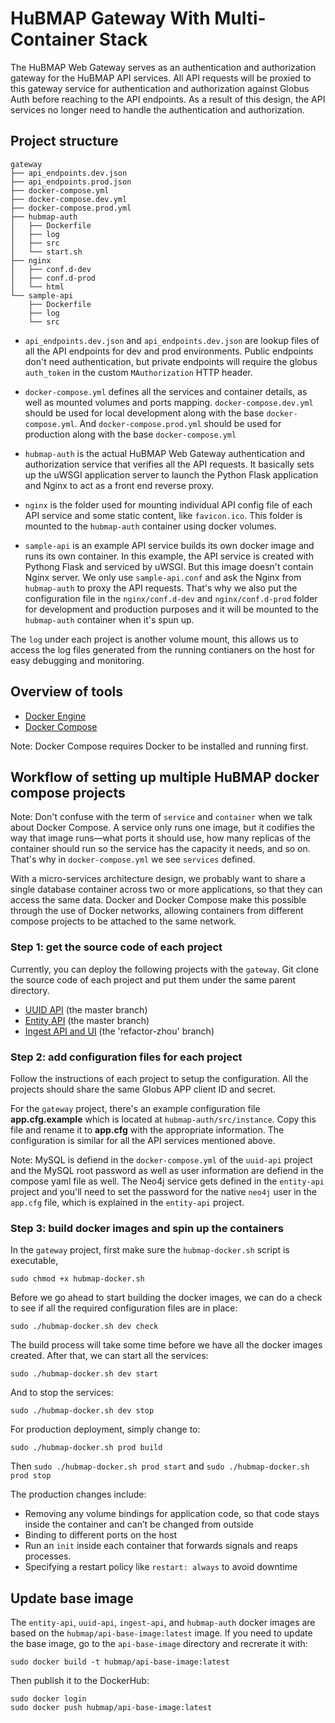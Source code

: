 # HuBMAP Gateway With Multi-Container Stack

The HuBMAP Web Gateway serves as an authentication and authorization gateway for the HuBMAP API services. All API requests will be proxied to this gateway service for authentication and authorization against Globus Auth before reaching to the API endpoints. As a result of this design, the API services no longer need to handle the authentication and authorization.

## Project structure

````
gateway
├── api_endpoints.dev.json
├── api_endpoints.prod.json
├── docker-compose.yml
├── docker-compose.dev.yml
├── docker-compose.prod.yml
├── hubmap-auth
│   ├── Dockerfile
│   ├── log
│   ├── src
│   └── start.sh
├── nginx
│   ├── conf.d-dev
│   ├── conf.d-prod
│   └── html
└── sample-api
    ├── Dockerfile
    ├── log
    └── src
````

* `api_endpoints.dev.json` and `api_endpoints.dev.json` are lookup files of all the API endpoints for dev and prod environments. Public endpoints don't need authentication, but private endpoints will require the globus `auth_token` in the custom `MAuthorization` HTTP header. 

* `docker-compose.yml` defines all the services and container details, as well as mounted volumes and ports mapping. `docker-compose.dev.yml` should be used for local development along with the base `docker-compose.yml`. And `docker-compose.prod.yml` should be used for production along with the base `docker-compose.yml`

* `hubmap-auth` is the actual HuBMAP Web Gateway authentication and authorization service that verifies all the API requests. It basically sets up the uWSGI application server to launch the Python Flask application and Nginx to act as a front end reverse proxy.

* `nginx` is the folder used for mounting individual API config file of each API service and some static content, like `favicon.ico`. This folder is mounted to the `hubmap-auth` container using docker volumes.

* `sample-api` is an example API service builds its own docker image and runs its own container. In this example, the API service is created with Pythong Flask and serviced by uWSGI. But this image doesn't contain Nginx server. We only use `sample-api.conf` and ask the Nginx from `hubmap-auth` to proxy the API requests. That's why we also put the configuration file in the `nginx/conf.d-dev` and `nginx/conf.d-prod` folder for development and production purposes and it will be mounted to the `hubmap-auth` container when it's spun up.

The `log` under each project is another volume mount, this allows us to access the log files generated from the running contianers on the host for easy debugging and monitoring.

## Overview of tools

- [Docker Engine](https://docs.docker.com/install/)
- [Docker Compose](https://docs.docker.com/compose/install/)

Note: Docker Compose requires Docker to be installed and running first.

## Workflow of setting up multiple HuBMAP docker compose projects

Note: Don't confuse with the term of `service` and `container` when we talk about Docker Compose. A service only runs one image, but it codifies the way that image runs&mdash;what ports it should use, how many replicas of the container should run so the service has the capacity it needs, and so on. That's why in `docker-compose.yml` we see `services` defined.

With a micro-services architecture design, we probably want to share a single database container across two or more applications, so that they can access the same data. Docker and Docker Compose make this possible through the use of Docker networks, allowing containers from different compose projects to be attached to the same network.

### Step 1: get the source code of each project

Currently, you can deploy the following projects with the `gateway`. Git clone the source code of each project and put them under the same parent directory.

- [UUID API](https://github.com/hubmapconsortium/uuid-api) (the master branch)
- [Entity API](https://github.com/hubmapconsortium/entity-api) (the master branch)
- [Ingest API and UI](https://github.com/hubmapconsortium/ingest-ui) (the 'refactor-zhou' branch)

### Step 2: add configuration files for each project

Follow the instructions of each project to setup the configuration. All the projects should share the same Globus APP client ID and secret.

For the `gateway` project, there's an example configuration file **app.cfg.example** which is located at `hubmap-auth/src/instance`. Copy this file and rename it to **app.cfg** with the appropriate information. The configuration is similar for all the API services mentioned above.


Note: MySQL is defiend in the `docker-compose.yml` of the `uuid-api` project and the MySQL root password as well as user information are defiend in the compose yaml file as well. The Neo4j service gets defined in the `entity-api` project and you'll need to set the password for the native `neo4j` user in the `app.cfg` file, which is explained in the `entity-api` project.

### Step 3: build docker images and spin up the containers

In the `gateway` project, first make sure the `hubmap-docker.sh` script is executable, 

````
sudo chmod +x hubmap-docker.sh
````

Before we go ahead to start building the docker images, we can do a check to see if all the required configuration files are in place:

````
sudo ./hubmap-docker.sh dev check
````

The build process will take some time before we have all the docker images created. After that, we can start all the services:

````
sudo ./hubmap-docker.sh dev start
````

And to stop the services:

````
sudo ./hubmap-docker.sh dev stop
````

For production deployment, simply change to:

````
sudo ./hubmap-docker.sh prod build
````

Then `sudo ./hubmap-docker.sh prod start` and `sudo ./hubmap-docker.sh prod stop`

The production changes include:

* Removing any volume bindings for application code, so that code stays inside the container and can’t be changed from outside
* Binding to different ports on the host
* Run an `init` inside each container that forwards signals and reaps processes.
* Specifying a restart policy like `restart: always` to avoid downtime

## Update base image

The `entity-api`, `uuid-api`, `ingest-api`, and `hubmap-auth` docker images are based on the `hubmap/api-base-image:latest` image. If you need to update the base image, go to the `api-base-image` directory and recrerate it with:

````
sudo docker build -t hubmap/api-base-image:latest
````

Then publish it to the DockerHub:

````
sudo docker login
sudo docker push hubmap/api-base-image:latest
````